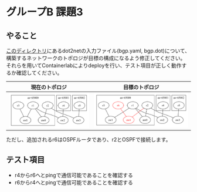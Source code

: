 # グループB 課題3

## やること

[このディレクトリ](./)にあるdot2netの入力ファイル(bgp.yaml, bgp.dot)について、
構築するネットワークのトポロジが目標の構成になるよう修正してください。
それらを用いてContainerlabによりdeployを行い、テスト項目が正しく動作するか確認してください。


|現在のトポロジ  |目標のトポロジ |
|----------------|---------------|
|![](./start.png)|![](./goal.png)|

ただし、追加されるr6はOSPFルータであり、r2とOSPFで接続します。


## テスト項目

- r4からr6へとpingで通信可能であることを確認する
- r6からr4へとpingで通信可能であることを確認する


